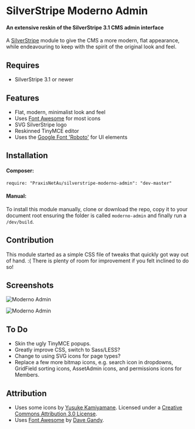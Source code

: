 # SilverStripe Moderno Admin

#### An extensive reskin of the SilverStripe 3.1 CMS admin interface

A [SilverStripe](http://silverstripe.org) module to give the CMS a more modern, flat appearance, while endeavouring to keep with the spirit of the original look and feel.

## Requires ##

* SilverStripe 3.1 or newer

## Features ##

* Flat, modern, minimalist look and feel
* Uses [Font Awesome](http://fontawesome.io) for most icons
* SVG SilverStripe logo
* Reskinned TinyMCE editor
* Uses the [Google Font 'Roboto'](https://www.google.com/fonts/specimen/Roboto) for UI elements

## Installation ##

#### Composer:

```
require: "PraxisNetAu/silverstripe-moderno-admin": "dev-master"
```

#### Manual:

To install this module manually, clone or download the repo, copy it to your document root ensuring the folder is called ```moderno-admin``` and finally run a ```/dev/build```.

## Contribution ##

This module started as a simple CSS file of tweaks that quickly got way out of hand. :( There is plenty of room for improvement if you felt inclined to do so!

## Screenshots ##

![Moderno Admin](http://i.imgur.com/kAZBmCp.png "Moderno Admin")

![Moderno Admin](http://i.imgur.com/7lsm1zR.png "Moderno Admin")

## To Do ##

* Skin the ugly TinyMCE popups.
* Greatly improve CSS, switch to Sass/LESS?
* Change to using SVG icons for page types?
* Replace a few more bitmap icons, e.g. search icon in dropdowns, GridField sorting icons, AssetAdmin icons, and permissions icons for Members.

## Attribution ##

* Uses some icons by [Yusuke Kamiyamane](http://p.yusukekamiyamane.com/). Licensed under a [Creative Commons Attribution 3.0 License](http://creativecommons.org/licenses/by/3.0/).
* Uses [Font Awesome](http://fontawesome.io) by [Dave Gandy](https://github.com/davegandy).